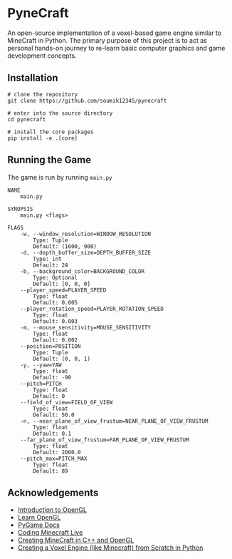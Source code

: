 # PyneCraft

An open-source implementation of a voxel-based game engine similar to MineCraft in Python. The primary purpose of this project is to act as personal hands-on journey to re-learn basic computer graphics and game development concepts.

## Installation

```shell
# clone the repository
git clone https://github.com/soumik12345/pynecraft

# enter into the source directory
cd pynecraft

# install the core packages
pip install -e .[core]
```

## Running the Game

The game is run by running `main.py`

```
NAME
    main.py

SYNOPSIS
    main.py <flags>

FLAGS
    -w, --window_resolution=WINDOW_RESOLUTION
        Type: Tuple
        Default: (1600, 900)
    -d, --depth_buffer_size=DEPTH_BUFFER_SIZE
        Type: int
        Default: 24
    -b, --background_color=BACKGROUND_COLOR
        Type: Optional
        Default: [0, 0, 0]
    --player_speed=PLAYER_SPEED
        Type: float
        Default: 0.005
    --player_rotation_speed=PLAYER_ROTATION_SPEED
        Type: float
        Default: 0.003
    -m, --mouse_sensitivity=MOUSE_SENSITIVITY
        Type: float
        Default: 0.002
    --position=POSITION
        Type: Tuple
        Default: (0, 0, 1)
    -y, --yaw=YAW
        Type: float
        Default: -90
    --pitch=PITCH
        Type: float
        Default: 0
    --field_of_view=FIELD_OF_VIEW
        Type: float
        Default: 50.0
    -n, --near_plane_of_view_frustum=NEAR_PLANE_OF_VIEW_FRUSTUM
        Type: float
        Default: 0.1
    --far_plane_of_view_frustum=FAR_PLANE_OF_VIEW_FRUSTUM
        Type: float
        Default: 2000.0
    --pitch_max=PITCH_MAX
        Type: float
        Default: 89
```

## Acknowledgements

- [Introduction to OpenGL](https://youtube.com/playlist?list=PLvv0ScY6vfd9zlZkIIqGDeG5TUWswkMox&si=aXUCjrtiuZSUxPwL)
- [Learn OpenGL](https://learnopengl.com/)
- [PyGame Docs](https://www.pygame.org/docs/)
- [Coding Minecraft Live](https://youtube.com/playlist?list=PLGKz7VcwUOnHtTCRomUVTnUy7Ey-Z73Pl&si=D59CmnP8POMyhYP4)
- [Creating MineCraft in C++ and OpenGL](https://youtube.com/playlist?list=PLMZ_9w2XRxiYzEuz4klbm8ZR7BfjueoN2&si=brGRdsRDLK1p62kO)
- [Creating a Voxel Engine (like Minecraft) from Scratch in Python](https://youtu.be/Ab8TOSFfNp4?si=K1mX1cMywiUfzlQ1)